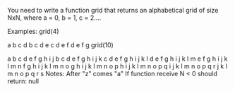 You need to write a function grid that returns an alphabetical grid of size NxN, where a = 0, b = 1, c = 2....

Examples: grid(4)

a b c d
b c d e
c d e f
d e f g
grid(10)


a b c d e f g h i j
b c d e f g h i j k
c d e f g h i j k l
d e f g h i j k l m
e f g h i j k l m n
f g h i j k l m n o
g h i j k l m n o p
h i j k l m n o p q
i j k l m n o p q r
j k l m n o p q r s
Notes:
After "z" comes "a" If function receive N < 0 should return: null
